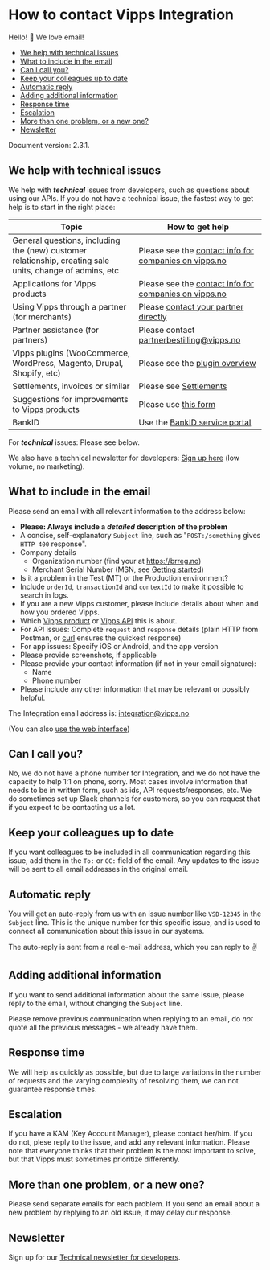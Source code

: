 # How to contact Vipps Integration

Hello! 👋 We love email!

- [We help with technical issues](#we-help-with-technical-issues)
- [What to include in the email](#what-to-include-in-the-email)
- [Can I call you?](#can-i-call-you)
- [Keep your colleagues up to date](#keep-your-colleagues-up-to-date)
- [Automatic reply](#automatic-reply)
- [Adding additional information](#adding-additional-information)
- [Response time](#response-time)
- [Escalation](#escalation)
- [More than one problem, or a new one?](#more-than-one-problem-or-a-new-one)
- [Newsletter](#newsletter)

Document version: 2.3.1.

## We help with technical issues

We help with _**technical**_ issues from developers, such as questions about using our APIs.
If you do not have a technical issue, the fastest way to get help is to start in the right place:

| Topic               | How to get help |
| ------------------- | --------------- |
| General questions, including the (new) customer relationship, creating sale units, change of admins, etc   | Please see the [contact info for companies on vipps.no](https://www.vipps.no/kontakt-oss/bedrift/) |
| Applications for Vipps products | Please see the [contact info for companies on vipps.no](https://www.vipps.no/kontakt-oss/bedrift/) |
| Using Vipps through a partner (for merchants) | Please [contact your partner directly](https://www.vipps.no/produkter-og-tjenester/bedrift/ta-betalt-paa-nett/ta-betalt-paa-nett/#kom-i-gang-med-vipps-pa-nett-category-3) |
| Partner assistance (for partners) | Please contact partnerbestilling@vipps.no  |
| Vipps plugins (WooCommerce, WordPress, Magento, Drupal, Shopify, etc)| Please see the [plugin overview](https://github.com/vippsas/vipps-plugins) |
| Settlements, invoices or similar | Please see [Settlements](https://github.com/vippsas/vipps-developers/tree/master/settlements) |
| Suggestions for improvements to [Vipps products](https://www.vipps.no/produkter-og-tjenester/bedrift/) | Please use [this form](https://www.vipps.no/kontakt-oss/bedrift/) |
| BankID | Use the [BankID service portal](https://servicedesk.bankidnorge.no/jira/servicedesk/customer/user/login?destination=portals) |

For _**technical**_ issues: Please see below.

We also have a technical newsletter for developers:
[Sign up here](https://github.com/vippsas/vipps-developers/tree/master/newsletters) (low volume, no marketing).

## What to include in the email

Please send an email with all relevant information to the address below:

* **Please: Always include a _detailed_ description of the problem**
* A concise, self-explanatory `Subject` line, such as "`POST:/something` gives `HTTP 400` response".
* Company details
  - Organization number (find your at https://brreg.no)
  - Merchant Serial Number (MSN, see [Getting started](vipps-developer-portal-getting-started.md))
* Is it a problem in the Test (MT) or the Production environment?
* Include `orderId`, `transactionId` and `contextId` to make it possible to search in logs.
* If you are a new Vipps customer, please include details about when and how you ordered Vipps.
* Which [Vipps product](https://www.vipps.no/produkter-og-tjenester/bedrift/) or [Vipps API](https://github.com/vippsas) this is about.
* For API issues: Complete `request` and `response` details (plain HTTP from Postman, or [curl](https://curl.haxx.se) ensures the quickest response)
* For app issues: Specify iOS or Android, and the app version
* Please provide screenshots, if applicable
* Please provide your contact information (if not in your email signature):
  - Name
  - Phone number
* Please include any other information that may be relevant or possibly helpful.

The Integration email address is: integration@vipps.no

(You can also [use the web interface](https://vippsas.atlassian.net/servicedesk/customer/portal/2))

## Can I call you?

No, we do not have a phone number for Integration, and we do not have the capacity to
help 1:1 on phone, sorry. Most cases involve information that needs to be in written form,
such as ids, API requests/responses, etc. We do sometimes set up Slack channels for
customers, so you can request that if you expect to be contacting us a lot.

## Keep your colleagues up to date

If you want colleagues to be included in all communication regarding this issue,
add them in the `To:` or `CC:` field of the email. Any updates to the issue will be
sent to all email addresses in the original email.

## Automatic reply

You will get an auto-reply from us with an issue number like `VSD-12345` in the `Subject` line.
This is the unique number for this specific issue, and is used to connect all communication
about this issue in our systems.

The auto-reply is sent from a real e-mail address, which you can reply to ✌️

## Adding additional information

If you want to send additional information about the same issue,
please reply to the email, without changing the `Subject` line.

Please remove previous communication when replying to an email, do _not_ quote
all the previous messages - we already have them.

## Response time

We will help as quickly as possible, but due to large variations in the number
of requests and the varying complexity of resolving them, we can not guarantee response times.

## Escalation

If you have a KAM (Key Account Manager), please contact her/him.
If you do not, plese reply to the issue, and add any relevant information.
Please note that everyone thinks that their problem is the most important to solve,
but that Vipps must sometimes prioritize differently.

## More than one problem, or a new one?

Please send separate emails for each problem. If you send an email about a
new problem by replying to an old issue, it may delay our response.

## Newsletter

Sign up for our [Technical newsletter for developers](https://github.com/vippsas/vipps-developers/tree/master/newsletters).
